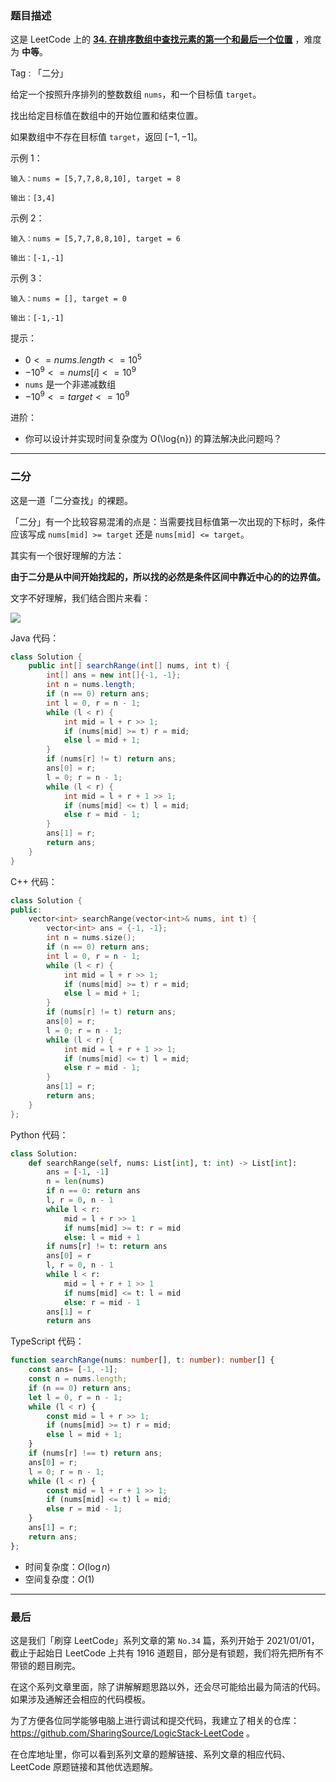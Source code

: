 ### 题目描述

这是 LeetCode 上的 **[34. 在排序数组中查找元素的第一个和最后一个位置](https://leetcode-cn.com/problems/find-first-and-last-position-of-element-in-sorted-array/solution/sha-sha-gao-bu-qing-ru-he-ding-yi-er-fen-rrj1/)** ，难度为 **中等**。

Tag : 「二分」



给定一个按照升序排列的整数数组 `nums`，和一个目标值 `target`。

找出给定目标值在数组中的开始位置和结束位置。

如果数组中不存在目标值 `target`，返回 $[-1, -1]$。

示例 1：
```
输入：nums = [5,7,7,8,8,10], target = 8

输出：[3,4]
```
示例 2：
```
输入：nums = [5,7,7,8,8,10], target = 6

输出：[-1,-1]
```
示例 3：
```
输入：nums = [], target = 0

输出：[-1,-1]
```

提示：
* $0 <= nums.length <= 10^5$
* $-10^9 <= nums[i] <= 10^9$
* `nums` 是一个非递减数组
* $-10^9 <= target <= 10^9$

进阶：

* 你可以设计并实现时间复杂度为 O(\log{n}) 的算法解决此问题吗？

---

### 二分

这是一道「二分查找」的裸题。

「二分」有一个比较容易混淆的点是：当需要找目标值第一次出现的下标时，条件应该写成 `nums[mid] >= target` 还是 `nums[mid] <= target`。

其实有一个很好理解的方法：

**由于二分是从中间开始找起的，所以找的必然是条件区间中靠近中心的的边界值。**

文字不好理解，我们结合图片来看：

![](https://pic.leetcode-cn.com/1611730934-iKurnj-640.png)

Java 代码：
```Java
class Solution {
    public int[] searchRange(int[] nums, int t) {
        int[] ans = new int[]{-1, -1};
        int n = nums.length;
        if (n == 0) return ans;
        int l = 0, r = n - 1;
        while (l < r) {
            int mid = l + r >> 1;
            if (nums[mid] >= t) r = mid;
            else l = mid + 1;   
        }
        if (nums[r] != t) return ans;
        ans[0] = r;
        l = 0; r = n - 1;
        while (l < r) {
            int mid = l + r + 1 >> 1;
            if (nums[mid] <= t) l = mid;
            else r = mid - 1;
        }
        ans[1] = r;
        return ans;
    }
}
```
C++ 代码：
```C++
class Solution {
public:
    vector<int> searchRange(vector<int>& nums, int t) {
        vector<int> ans = {-1, -1};
        int n = nums.size();
        if (n == 0) return ans;
        int l = 0, r = n - 1;
        while (l < r) {
            int mid = l + r >> 1;
            if (nums[mid] >= t) r = mid;
            else l = mid + 1;   
        }
        if (nums[r] != t) return ans;
        ans[0] = r;
        l = 0; r = n - 1;
        while (l < r) {
            int mid = l + r + 1 >> 1;
            if (nums[mid] <= t) l = mid;
            else r = mid - 1;
        }
        ans[1] = r;
        return ans;
    }
};
```
Python 代码：
```Python
class Solution:
    def searchRange(self, nums: List[int], t: int) -> List[int]:
        ans = [-1, -1]
        n = len(nums)
        if n == 0: return ans
        l, r = 0, n - 1
        while l < r:
            mid = l + r >> 1
            if nums[mid] >= t: r = mid
            else: l = mid + 1   
        if nums[r] != t: return ans
        ans[0] = r
        l, r = 0, n - 1
        while l < r:
            mid = l + r + 1 >> 1
            if nums[mid] <= t: l = mid
            else: r = mid - 1
        ans[1] = r
        return ans
```
TypeScript 代码：
```TypeScript
function searchRange(nums: number[], t: number): number[] {
    const ans= [-1, -1];
    const n = nums.length;
    if (n == 0) return ans;
    let l = 0, r = n - 1;
    while (l < r) {
        const mid = l + r >> 1;
        if (nums[mid] >= t) r = mid;
        else l = mid + 1;   
    }
    if (nums[r] !== t) return ans;
    ans[0] = r;
    l = 0; r = n - 1;
    while (l < r) {
        const mid = l + r + 1 >> 1;
        if (nums[mid] <= t) l = mid;
        else r = mid - 1;
    }
    ans[1] = r;
    return ans;
};
```
* 时间复杂度：$O(\log{n})$
* 空间复杂度：$O(1)$

---

### 最后

这是我们「刷穿 LeetCode」系列文章的第 `No.34` 篇，系列开始于 2021/01/01，截止于起始日 LeetCode 上共有 1916 道题目，部分是有锁题，我们将先把所有不带锁的题目刷完。

在这个系列文章里面，除了讲解解题思路以外，还会尽可能给出最为简洁的代码。如果涉及通解还会相应的代码模板。

为了方便各位同学能够电脑上进行调试和提交代码，我建立了相关的仓库：https://github.com/SharingSource/LogicStack-LeetCode 。

在仓库地址里，你可以看到系列文章的题解链接、系列文章的相应代码、LeetCode 原题链接和其他优选题解。

